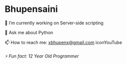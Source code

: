 # Bhupensaini

🔭 I’m currently working on Server-side scripting

💬 Ask me about Python

📫 How to reach me: xbhupenx@gmail.com
iconYouTube

###### ⚡ Fun fact: 12 Year Old Programmer
